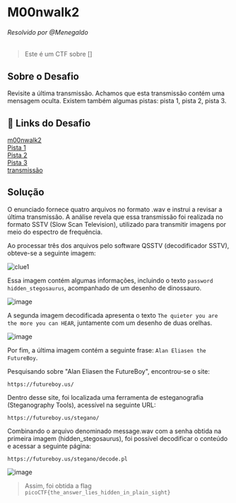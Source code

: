 # M00nwalk2
###### Resolvido por @Menegaldo
> Este é um CTF sobre []  

## Sobre o Desafio  
Revisite a última transmissão. Achamos que esta transmissão contém uma mensagem oculta.
Existem também algumas pistas: pista 1, pista 2, pista 3.

## 🔗 Links do Desafio

[m00nwalk2](https://play.picoctf.org/practice/challenge/28) <br>
[Pista 1](https://jupiter.challenges.picoctf.org/static/599404f0bf7426a5a5c2deb538860cda/clue1.wav)<br>
[Pista 2](https://jupiter.challenges.picoctf.org/static/599404f0bf7426a5a5c2deb538860cda/clue2.wav)<br>
[Pista 3](https://jupiter.challenges.picoctf.org/static/599404f0bf7426a5a5c2deb538860cda/clue3.wav)<br>
[transmissão](https://jupiter.challenges.picoctf.org/static/599404f0bf7426a5a5c2deb538860cda/message.wav)

## Solução

O enunciado fornece quatro arquivos no formato .wav e instrui a revisar a última transmissão. A análise revela que essa transmissão foi realizada no formato SSTV (Slow Scan Television), utilizado para transmitir imagens por meio do espectro de frequência.

Ao processar três dos arquivos pelo software QSSTV (decodificador SSTV), obteve-se a seguinte imagem:

![clue1](https://github.com/user-attachments/assets/7b25fd37-96b3-447c-a3a4-1294772ad48b)

Essa imagem contém algumas informações, incluindo o texto `password hidden_stegosaurus`, acompanhado de um desenho de dinossauro.

![image](https://github.com/user-attachments/assets/21ce3b6f-98b2-461c-b5d7-a5435664ff3b)

A segunda imagem decodificada apresenta o texto `The quieter you are the more you can HEAR`, juntamente com um desenho de duas orelhas.

![image](https://github.com/user-attachments/assets/d58e8413-9003-4ece-bf2c-3c6943b6fc2a)

Por fim, a última imagem contém a seguinte frase: `Alan Eliasen the FutureBoy`.

Pesquisando sobre "Alan Eliasen the FutureBoy", encontrou-se o site:

`https://futureboy.us/`

Dentro desse site, foi localizada uma ferramenta de esteganografia (Steganography Tools), acessível na seguinte URL:

`https://futureboy.us/stegano/`

Combinando o arquivo denominado message.wav com a senha obtida na primeira imagem (hidden_stegosaurus), foi possível decodificar o conteúdo e acessar a seguinte página:

`https://futureboy.us/stegano/decode.pl`

![image](https://github.com/user-attachments/assets/8e9dad87-a408-49cb-a3a9-a9781083f54d)

> Assim, foi obtida a flag `picoCTF{the_answer_lies_hidden_in_plain_sight}`

